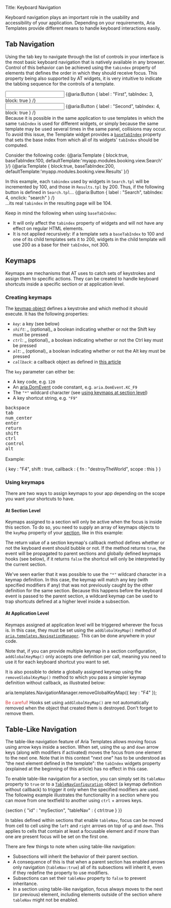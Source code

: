 Title: Keyboard Navigation



Keyboard navigation plays an important role in the usability and accessibility of your application.  Depending on your requirements, Aria Templates provide different means to handle keyboard interactions easily.

## Tab Navigation

Using the tab key to navigate through the list of controls in your interface is the most basic keyboard navigation that is natively available in any browser.  Control of this behavior can be achieved using the <code>tabindex</code> property of elements that defines the order in which they should receive focus.  This property being also supported by AT widgets, it is very intuitive to indicate the tabbing sequence for the controls of a template.
<syntaxhighlight lang="AT">
<div style="float:left; margin-right:10px">
    <input type="text" tabindex=1 />
    {@aria:Button {
        label : "First",
        tabIndex: 3,
        block: true
    } /}        
</div>

<div style="float:left">
    <input type="text" tabindex=2 />
    {@aria:Button {
        label : "Second",
        tabIndex: 4,
        block: true
    } /}        
</div>
</syntaxhighlight>

<sample sample="templates/keyboardnavigation/tabnavigation" />

Because it is possible in the same application to use templates in which the same <code>tabIndex</code> is used for different widgets, or simply because the same template may be used several times in the same panel, collisions may occur.  To avoid this issue, the Template widget provides a <code>[baseTabIndex](http://ariatemplates.com/api/#aria.widgets.CfgBeans:TemplateCfg)</code> property that sets the base index from which all of its widgets' <code>tabIndex</code> should be computed.

Consider the following code:
<syntaxhighlight lang="AT">
{@aria:Template {
    block:true,
    baseTabIndex:100,
    defaultTemplate:'myapp.modules.booking.view.Search'
}/}
{@aria:Template {
    block:true,
    baseTabIndex:200,
    defaultTemplate:'myapp.modules.booking.view.Results'
}/}
</syntaxhighlight>

In this example, each <code>tabindex</code> used by widgets in <code>Search.tpl</code> will be incremented by 100, and those in <code>Results.tpl</code> by 200.  Thus, if the following button is defined in <code>Search.tpl</code>...
<syntaxhighlight lang="AT">
{@aria:Button {
    label : "Search",
    tabIndex: 4,
    onclick: "search"
} /}        
</syntaxhighlight>
...its real <code>tabindex</code> in the resulting page will be 104.

Keep in mind the following when using <code>baseTabIndex</code>:
* It will only affect the <code>tabindex</code> property of widgets and will not have any effect on regular HTML elements.
* It is not applied recursively: if a template sets a <code>baseTabIndex</code> to 100 and one of its child templates sets it to 200, widgets in the child template will use 200 as a base for their <code>tabIndex</code>, not 300.

<sample sample="templates/keyboardnavigation/subTemplate" />

## Keymaps

Keymaps are mechanisms that AT uses to catch sets of keystrokes and assign them to specific actions.  They can be created to handle keyboard shortcuts inside a specific section or at application level.

### Creating keymaps

The [keymap object](http://ariatemplates.com/api/#aria.templates.CfgBeans:KeyMapConfiguration) defines a keystroke and which method it should execute.  It has the following properties:
* *<code>key</code>*: a key (see below)
* *<code>shift</code>*: _ (optional)_ a boolean indicating whether or not the Shift key must be pressed
* *<code>ctrl</code>*: _ (optional)_ a boolean indicating whether or not the Ctrl key must be pressed
* *<code>alt</code>*: _ (optional)_ a boolean indicating whether or not the Alt key must be pressed
* *<code>callback</code>*: a callback object as defined in [this article](Working_in_an_Asynchronous_World#Aria_Templates_Callback_Object)

The <code>key</code> parameter can either be:
* A key code, e.g. <code>120</code>
* An [aria.DomEvent](http://ariatemplates.com/api/#aria.DomEvent) code constant, e.g. <code>aria.DomEvent.KC_F9</code>
* The <code>"*"</code> wildcard character (see [using keymaps at section level](Keyboard_Navigation#At_Section_Level))
* A key shortcut string, e.g. <code>"F9"</code>
<pre style="height:146px;overflow:auto;width:150px;">
backspace
tab
num_center
enter
return
shift
ctrl
control
alt
pause
caps_lock
escape
space
pageup
page_up
pagedown
page_down
end
home
left
arrow_left
up
arrow_up
right
arrow_right
down
arrow_down
print_screen
insert
delete
zero
one
two
three
four
five
six
seven
eight
nine
a
b
c
d
e
f
g
h
i
j
k
l
m
n
o
p
q
r
s
t
u
v
w
x
y
z
context_menu
num_zero
num_one
num_two
num_three
num_four
num_five
num_six
num_seven
num_eight
num_nine
multiply
plus
minus
period
division
divide
f1
f2
f3
f4
f5
f6
f7
f8
f9
f10
f11
f12
</pre>

Example:

<syntaxhighlight lang="AT">
{
    key : "F4",
    shift : true,
    callback : {
        fn : "destroyTheWorld",
        scope : this
    }
}
</syntaxhighlight>

### Using keymaps

There are two ways to assign keymaps to your app depending on the scope you want your shortcuts to have.

#### At Section Level

Keymaps assigned to a section will only be active when the focus is inside this section.  To do so, you need to supply an array of keymaps objects to the <code>keyMap</code> property of your [section](http://ariatemplates.com/api/#aria.templates.CfgBeans:SectionCfg), like in this example:

<sample sample="templates/keyboardnavigation/sectionkeyMap" />

The return value of a section keymap's callback method defines whether or not the keyboard event should bubble or not.  If the method returns <code>true</code>, the event will be propagated to parent sections and globally defined keymaps hooks (see below), if it returns <code>false</code> the shortcut will only be interpreted by the current section.

<sample sample="templates/keyboardnavigation/bubbleKeyMap" />

We've seen earlier that it was possible to use the <code>"*"</code> wildcard character in a keymap definition.  In this case, the keymap will match any key (with specified modifiers if any) that was not previously caught by the other definition for the same section.  Because this happens before the keyboard event is passed to the parent section, a wildcard keymap can be used to trap shortcuts defined at a higher level inside a subsection.

<sample sample="templates/keyboardnavigation/wildcardKeyMap" />

#### At Application Level

Keymaps assigned at application level will be triggered wherever the focus is.  In this case, they must be set using the <code>addGlobalKeyMap()</code> method of <code>[aria.templates.NavigationManager](http://ariatemplates.com/api/#aria.templates.NavigationManager:addGlobalKeyMap:method)</code>.  This can be done anywhere in your code.

<sample sample="templates/keyboardnavigation/applicationLevelKeyMap" />

Note that, if you can provide multiple keymap in a section configuration, <code>addGlobalKeyMap()</code> only accepts one definition per call, meaning you need to use it for each keyboard shortcut you want to set.

It is also possible to delete a globally assigned keymap using the <code>removeGlobalKeyMap()</code> method to which you pass a simpler keymap definition without callback, as illustrated below:

<syntaxhighlight lang="AT">
    aria.templates.NavigationManager.removeGlobalKeyMap({
	key : "F4"
    });
</syntaxhighlight>

<span style="color:#D13838">Be careful!</span>  Hooks set using <code>addGlobalKeyMap()</code> are not automatically removed when the object that created them is destroyed.  Don't forget to remove them.

## Table-Like Navigation

The table-like navigation feature of Aria Templates allows moving focus using arrow keys inside a section.  When set, using the <code>up</code> and <code>down</code> arrow keys (along with modifiers if activated) moves the focus from one element to the next one.  Note that in this context "next one" has to be understood as "the next element defined in the template": the <code>tabIndex</code> widgets property (explained at the beginning of this article) has no effect in this case.

To enable table-like navigation for a section, you can simply set its <code>tableNav</code> property to <code>true</code> or to a <code>[TableNavConfiguration](http://ariatemplates.com/api/#aria.templates.CfgBeans:TableNavConfiguration)</code> object (a keymap definition without callback) to trigger it only when the specified modifiers are used.  The following example illustrates the functionality in a section where you can move from one textfield to another using <code>ctrl</code> + arrows keys.

<syntaxhighlight lang="AT">
     {section {
         "id" : "mySection",
         "tableNav" : {
            ctrl:true
         }
     }}
</syntaxhighlight>

<sample sample="templates/keyboardnavigation/tableNavigation" />

In tables defined within sections that enable <code>tableNav</code>, focus can be moved from cell to cell using the <code>left</code> and <code>right</code> arrows on top of <code>up</code> and <code>down</code>.  This applies to cells that contain at least a focusable element and if more than one are present focus will be set on the first one.

<sample sample="templates/keyboardnavigation/tableNavigationFocus" />

There are few things to note when using table-like navigation:
* Subsections will inherit the behavior of their parent section.
* A consequence of this is that when a parent section has enabled arrows only navigation (<code>tableNav:true</code>) all of its subsections will inherit it, even if they redefine the property to use modifiers.
* Subsections can set their <code>tableNav</code> property to <code>false</code> to prevent inheritance.
* In a section using table-like navigation, focus always moves to the next (or previous) element, including elements outside of the section where <code>tableNav</code> might not be enabled.

<sample sample="templates/keyboardnavigation/tableNavigationInherit" />